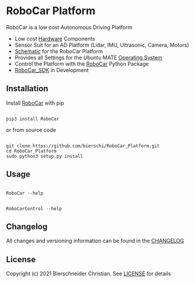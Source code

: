 # RoboCar Platform
RoboCar is a low cost Autonomous Driving Platform

- Low cost [Hardware](https://github.com/bierschi/RoboCar_Platform/tree/main/Hardware) Components
- Sensor Suit for an AD Platform (Lidar, IMU, Ultrasonic, Camera, Motors)  
- [Schematic](https://github.com/bierschi/RoboCar_Platform/tree/main/Schematic) for the RoboCar Platform
- Provides all Settings for the Ubuntu MATE [Operating System](https://github.com/bierschi/RoboCar_Platform/tree/main/OperatingSystem)
- Control the Platform with the [RoboCar](https://github.com/bierschi/RoboCar_Platform/tree/main/RoboCar) Python Package
- [RoboCar_SDK](https://github.com/bierschi/RoboCar_SDK) in Development

## Installation
Install [RoboCar]() with pip
<pre><code>
pip3 install RoboCar
</code></pre>

or from source code
<pre><code>
git clone https://github.com/bierschi/RoboCar_Platform.git
cd RoboCar_Platform
sudo python3 setup.py install
</code></pre>

## Usage

<pre><code>
RoboCar --help
</code></pre>

<pre><code>
RoboCarControl --help
</code></pre>

## Changelog
All changes and versioning information can be found in the [CHANGELOG](https://github.com/bierschi/RoboCar_Platform/blob/master/CHANGELOG.rst)

## License
Copyright (c) 2021 Bierschneider Christian. See [LICENSE](https://github.com/bierschi/RoboCar_Platform/blob/master/LICENSE)
for details
